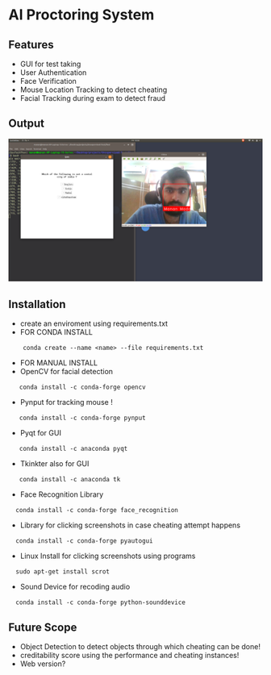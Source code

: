 # AI Proctoring System

## Features
- GUI for test taking
- User Authentication
- Face Verification
- Mouse Location Tracking to detect cheating
- Facial Tracking during exam to detect fraud

## Output
![output](output.jpg)


## Installation
- create an enviroment using requirements.txt
- FOR CONDA INSTALL
```
    conda create --name <name> --file requirements.txt
```
- FOR MANUAL INSTALL
- OpenCV for facial detection
```
   conda install -c conda-forge opencv
```
- Pynput for tracking mouse !
```
   conda install -c conda-forge pynput
```
- Pyqt for GUI
```
   conda install -c anaconda pyqt
```
- Tkinkter also for GUI
```
   conda install -c anaconda tk
```
- Face Recognition Library
```
  conda install -c conda-forge face_recognition
```
- Library for clicking screenshots in case cheating attempt happens
```
  conda install -c conda-forge pyautogui
```
- Linux Install for clicking screenshots using programs
```
  sudo apt-get install scrot
```
- Sound Device for recoding audio
```
  conda install -c conda-forge python-sounddevice
```

## Future Scope
- Object Detection to detect objects through which cheating can be done!
- creditability score using the performance and cheating instances!
- Web version?


